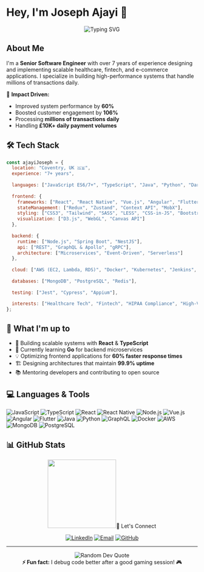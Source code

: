 # Hey, I'm Joseph Ajayi 👋

<div align="center">
  <img src="https://readme-typing-svg.herokuapp.com?font=Fira+Code&pause=1000&color=58A6FF&center=true&vCenter=true&width=435&lines=Senior+Software+Engineer;Full+Stack+Developer;Frontend+Engineer" alt="Typing SVG" />
</div>

## About Me

I'm a **Senior Software Engineer** with over 7 years of experience designing and implementing scalable healthcare, fintech, and e-commerce applications. I specialize in building high-performance systems that handle millions of transactions daily.

🚀 **Impact Driven:**
- Improved system performance by **60%**
- Boosted customer engagement by **106%**
- Processing **millions of transactions daily**
- Handling **£10K+ daily payment volumes**

## 🛠️ Tech Stack

```javascript
const ajayiJoseph = {
  location: "Coventry, UK 🇬🇧",
  experience: "7+ years",
  
  languages: ["JavaScript ES6/7+", "TypeScript", "Java", "Python", "Dart", "SQL", "Go (learning)"],
  
  frontend: {
    frameworks: ["React", "React Native", "Vue.js", "Angular", "Flutter", "Next.js"],
    stateManagement: ["Redux", "Zustand", "Context API", "MobX"],
    styling: ["CSS3", "Tailwind", "SASS", "LESS", "CSS-in-JS", "Bootstrap"],
    visualization: ["D3.js", "WebGL", "Canvas API"]
  },
  
  backend: {
    runtime: ["Node.js", "Spring Boot", "NestJS"],
    api: ["REST", "GraphQL & Apollo", "gRPC"],
    architecture: ["Microservices", "Event-Driven", "Serverless"]
  },
  
  cloud: ["AWS (EC2, Lambda, RDS)", "Docker", "Kubernetes", "Jenkins", "Terraform"],
  
  databases: ["MongoDB", "PostgreSQL", "Redis"],
  
  testing: ["Jest", "Cypress", "Appium"],
  
  interests: ["Healthcare Tech", "Fintech", "HIPAA Compliance", "High-Volume Systems"]
};
```

## 🎯 What I'm up to

- 🔭 Building scalable systems with **React** & **TypeScript**
- 🌱 Currently learning **Go** for backend microservices
- 💡 Optimizing frontend applications for **60% faster response times**
- 🏗️ Designing architectures that maintain **99.9% uptime**
- 📚 Mentoring developers and contributing to open source

## 💻 Languages & Tools

![JavaScript](https://img.shields.io/badge/JavaScript-323330?style=for-the-badge&logo=javascript&logoColor=F7DF1E)
![TypeScript](https://img.shields.io/badge/TypeScript-007ACC?style=for-the-badge&logo=typescript&logoColor=white)
![React](https://img.shields.io/badge/React-20232A?style=for-the-badge&logo=react&logoColor=61DAFB)
![React Native](https://img.shields.io/badge/React_Native-20232A?style=for-the-badge&logo=react&logoColor=61DAFB)
![Node.js](https://img.shields.io/badge/Node.js-339933?style=for-the-badge&logo=nodedotjs&logoColor=white)
![Vue.js](https://img.shields.io/badge/Vue.js-35495E?style=for-the-badge&logo=vuedotjs&logoColor=4FC08D)
![Angular](https://img.shields.io/badge/Angular-DD0031?style=for-the-badge&logo=angular&logoColor=white)
![Flutter](https://img.shields.io/badge/Flutter-02569B?style=for-the-badge&logo=flutter&logoColor=white)
![Java](https://img.shields.io/badge/Java-ED8B00?style=for-the-badge&logo=openjdk&logoColor=white)
![Python](https://img.shields.io/badge/Python-3776AB?style=for-the-badge&logo=python&logoColor=white)
![GraphQL](https://img.shields.io/badge/GraphQL-E10098?style=for-the-badge&logo=graphql&logoColor=white)
![Docker](https://img.shields.io/badge/Docker-2CA5E0?style=for-the-badge&logo=docker&logoColor=white)
![AWS](https://img.shields.io/badge/AWS-FF9900?style=for-the-badge&logo=amazonaws&logoColor=white)
![MongoDB](https://img.shields.io/badge/MongoDB-4EA94B?style=for-the-badge&logo=mongodb&logoColor=white)
![PostgreSQL](https://img.shields.io/badge/PostgreSQL-316192?style=for-the-badge&logo=postgresql&logoColor=white)

## 📊 GitHub Stats

<div align="center">
  <img height="180em" src="https

## 🤝 Let's Connect

<div align="center">
  
[![LinkedIn](https://img.shields.io/badge/LinkedIn-0077B5?style=for-the-badge&logo=linkedin&logoColor=white)](https://www.linkedin.com/in/joseph-ajayi-65220560/)
[![Email](https://img.shields.io/badge/Email-D14836?style=for-the-badge&logo=gmail&logoColor=white)](mailto:adekoyeajayi@gmail.com)
[![GitHub](https://img.shields.io/badge/GitHub-100000?style=for-the-badge&logo=github&logoColor=white)](https://github.com/ajayi-joseph)

</div>

---

<div align="center">
  <img src="https://quotes-github-readme.vercel.app/api?type=horizontal&theme=github_dark" alt="Random Dev Quote" />
</div>

<div align="center">
  <b>⚡ Fun fact:</b> I debug code better after a good gaming session! 🎮
</div>
